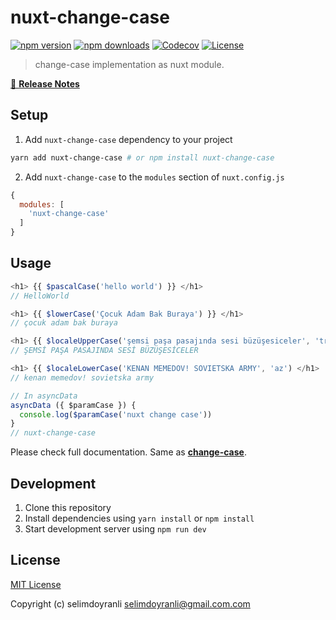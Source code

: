 # nuxt-change-case

[![npm version][npm-version-src]][npm-version-href]
[![npm downloads][npm-downloads-src]][npm-downloads-href]
[![Codecov][codecov-src]][codecov-href]
[![License][license-src]][license-href]

> change-case implementation as nuxt module.

[📖 **Release Notes**](./CHANGELOG.md)

## Setup

1. Add `nuxt-change-case` dependency to your project

```bash
yarn add nuxt-change-case # or npm install nuxt-change-case
```

2. Add `nuxt-change-case` to the `modules` section of `nuxt.config.js`

```js
{
  modules: [
    'nuxt-change-case'
  ]
}
```

## Usage

```js
<h1> {{ $pascalCase('hello world') }} </h1>
// HelloWorld
```

```js
<h1> {{ $lowerCase('Çocuk Adam Bak Buraya') }} </h1>
// çocuk adam bak buraya
```

```js
<h1> {{ $localeUpperCase('şemsi paşa pasajında sesi büzüşesiceler', 'tr') </h1>
// ŞEMSİ PAŞA PASAJINDA SESİ BÜZÜŞESİCELER
```

```js
<h1> {{ $localeLowerCase('KENAN MEMEDOV! SOVIETSKA ARMY', 'az') </h1>
// kenan memedov! sovietska army
```

```js
// In asyncData
asyncData ({ $paramCase }) {
  console.log($paramCase('nuxt change case'))
}
// nuxt-change-case
```

Please check full documentation. Same as **[change-case](https://github.com/blakeembrey/change-case)**.

## Development

1. Clone this repository
2. Install dependencies using `yarn install` or `npm install`
3. Start development server using `npm run dev`

## License

[MIT License](./LICENSE)

Copyright (c) selimdoyranli <selimdoyranli@gmail.com.com>

<!-- Badges -->
[npm-version-src]: https://img.shields.io/npm/v/nuxt-change-case/latest.svg
[npm-version-href]: https://npmjs.com/package/nuxt-change-case

[npm-downloads-src]: https://img.shields.io/npm/dt/nuxt-change-case.svg
[npm-downloads-href]: https://npmjs.com/package/nuxt-change-case

[codecov-src]: https://img.shields.io/codecov/c/github/selimdoyranli/nuxt-change-case.svg
[codecov-href]: https://codecov.io/gh/selimdoyranli/nuxt-change-case

[license-src]: https://img.shields.io/badge/License-MIT-blue.svg
[license-href]: https://npmjs.com/package/nuxt-change-case/LICENSE
